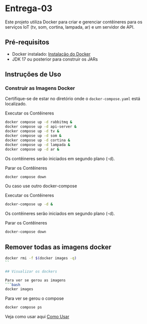 # Entrega-03

Este projeto utiliza Docker para criar e gerenciar contêineres para os serviços IoT (tv, som, cortina, lampada, ar) e um servidor de API.

## Pré-requisitos

- Docker instalado: [Instalação do Docker](https://docs.docker.com/get-docker/)
- JDK 17 ou posterior para construir os JARs

## Instruções de Uso

### Construir as Imagens Docker

Certifique-se de estar no diretório onde o `docker-compose.yaml` está localizado.

Executar os Contêineres
```bash
docker compose up -d rabbitmq &
docker compose up -d api-server &
docker compose up -d tv &
docker compose up -d som &
docker compose up -d cortina &
docker compose up -d lampada &
docker compose up -d ar &
```

Os contêineres serão iniciados em segundo plano (-d).

Parar os Contêineres
```bash
docker compose down
```

Ou caso use outro docker-compose

Executar os Contêineres
```bash
docker-compose up -d &
```

Os contêineres serão iniciados em segundo plano (-d).

Parar os Contêineres
```bash
docker-compose down
```

## Remover todas as imagens docker
```bash
docker rmi -f $(docker images -q)
``

## Visualizar os dockers

Para ver se gerou as imagens
```bash
docker images
```

Para ver se gerou o compose
```bash
docker compose ps
```

Veja como usar aqui [Como Usar](./Como-Usar.md)
